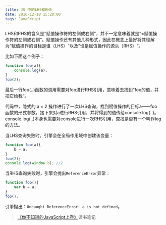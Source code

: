 ```yaml
---
title: JS 中的LHS和RHS
date: 2016-12-18 15:20:00
tags: JavaScript
---
```

LHS和RHS的含义是"赋值操作符的左侧或右侧"，并不一定意味着就是“=赋值操作符的左侧或右侧“。赋值操作还有其他几种形式，因此在概念上最好将其理解为”赋值操作的目标是谁（LHS）“以及”谁是赋值操作的源头（RHS）“。

比如下面这个例子：
```javascript
function foo(a){
    console.log(a);
}
foo(2);
```
<!--more-->
最后一行foo(..)函数的调用需要对foo进行RHS引用，意味着去找到”foo的值，并把它给我“。

代码中，隐式的 a = 2 操作进行了一次LHS查询，找到赋值操作的目标a——foo函数的形式参数。接下来对a进行RHS引用，并将得到的值传给console.log(..)。console.log(..)本身也需要对console进行一次RHS引用，查找是否有一个叫作log的方法。

当LHS查询失败时，引擎会在全局作用域中创建该变量：
```javascript
function foo(a){
    b = a;
}
foo(2);
console.log(window.b); //2
```
当RHS查询失败时，引擎会抛出`ReferenceError`异常：
```javascript
function foo(){
    var b = a;
}
foo();
```
引擎抛出：`Uncaught ReferenceError: a is not defined`。

> [《你不知道的JavaScript上卷》](https://book.douban.com/subject/26351021/)读书笔记